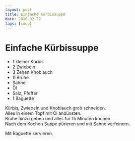 ```yaml
---
layout: post
title: Einfache Kürbissuppe
date: 2020-02-22
tags: [soup]
---
```

# Einfache Kürbissuppe

- 1 kleiner Kürbis
- 2 Zwiebeln
- 3 Zehen Knoblauch
- 1l Brühe
- Sahne
- Öl
- Salz, Pfeffer
- 1 Baguette

Kürbis, Zwiebeln und Knoblauch grob schneiden.  
Alles in einem Topf mit Öl andünsten.  
Brühe hinzu geben und alles für 15 Minuten kochen.  
Nach dem Kochen Suppe pürieren und mit Sahne verfeinern.  
  
Mit Baguette servieren.  
